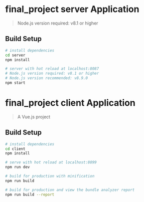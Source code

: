 # final_project server Application
> Node.js version required: v8.1 or higher
## Build Setup
``` bash
# install dependencies
cd server
npm install

# server with hot reload at localhost:8087
# Node.js version required: v8.1 or higher
# Node.js version recommended: v8.9.0
npm start
```

# final_project client Application

> A Vue.js project

## Build Setup

``` bash
# install dependencies
cd client
npm install

# serve with hot reload at localhost:8099
npm run dev

# build for production with minification
npm run build

# build for production and view the bundle analyzer report
npm run build --report
```

